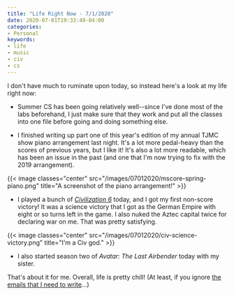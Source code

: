 ```yaml
---
title: "Life Right Now - 7/1/2020"
date: 2020-07-01T19:33:49-04:00
categories:
- Personal
keywords:
- life
- music
- civ
- cs
---
```

I don\'t have much to ruminate upon today, so instead here\'s a look at my life right now:

* Summer CS has been going relatively well--since I\'ve done most of the labs beforehand, I just make sure that they work and put all the classes into one file before going and doing something else.

* I finished writing up part one of this year\'s edition of my annual TJMC show piano arrangement last night. It\'s a lot more pedal-heavy than the scores of previous years, but I like it! It\'s also a lot more readable, which has been an issue in the past (and one that I\'m now trying to fix with the 2019 arrangement).

{{< image classes="center" src="/images/07012020/mscore-spring-piano.png" title="A screenshot of the piano arrangement!" >}}

* I played a bunch of [*Civilization 6*](https://civilization.com) today, and I got my first non-score victory! It was a science victory that I got as the German Empire with eight or so turns left in the game. I also nuked the Aztec capital twice for declaring war on me. That was pretty satisfying.

{{< image classes="center" src="/images/07012020/civ-science-victory.png" title="I'm a Civ god." >}}

* I also started season two of *Avatar: The Last Airbender* today with my sister.

That\'s about it for me. Overall, life is pretty chill! (At least, if you ignore [the emails that I need to write](/2020/06/emails/)...)

